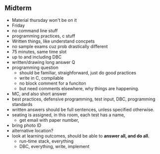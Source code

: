 ## Midterm
- Material thursday won't be on it
- Friday
- no command line stuff
- programming practices, c stuff
- Written things, like understand concpets
- no sample exams cuz prob drastically different
- 75 minutes, same time slot
- up to and including DBC
- written/drawing long answer Q
- programming question
	- should be familiar, straighforward, just do good practices
	- write in C, compilable
	- no block comment for a funciton
	- but need comments elsewhere, why things are happening.
- MC, and also short answer
- best practices, defensive programming, test input, DBC, programming standards
- written answers should be full sentences, unless specified otherwise.
- seating is assigned, in this room, each test has a name, 
	- get email with paper number, 
- bring photo ID
- alternative location?
- look at learning outcomes, should be able to **answer all, and do all.**
	- run-time stack, everything
	- DBC, everything, write, implement
